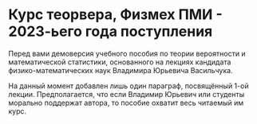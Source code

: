 # Курс теорвера, Физмех ПМИ - 2023-ьего года поступления

Перед вами демоверсия учебного пособия по теории вероятности и математической статистики, основанного на лекциях кандидата физико-математических наук Владимира Юрьевича Васильчука.

На данный момент добавлен лишь один параграф, посвящённый 1-ой лекции. Предполагается, что если Владимир Юрьевич или студенты морально поддержат автора, то пособие охватит весь читаемый им курс.
